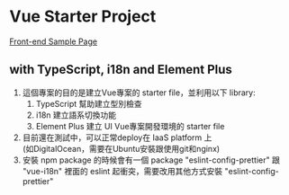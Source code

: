 # Vue Starter Project 

[Front-end Sample Page](143.198.198.203)

## with TypeScript, i18n and Element Plus

  1. 這個專案的目的是建立Vue專案的 starter file，並利用以下 library:
     1. TypeScript 幫助建立型別檢查
     2. i18n 建立語系切換功能
     3. Element Plus 建立 UI Vue專案開發環境的 starter file
  2. 目前還在測試中，可以正常deploy在 IaaS platform 上 
     <br> (如DigitalOcean，需要在Ubuntu安裝跟使用git和nginx)
  3. 安裝 npm package 的時候會有一個 package "eslint-config-prettier" 跟 "vue-i18n" 裡面的 eslint 起衝突，需要改用其他方式安裝 "eslint-config-prettier"
